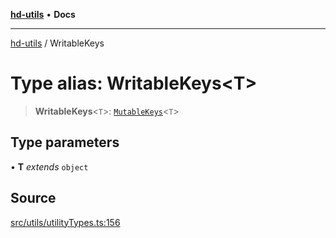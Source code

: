 [**hd-utils**](../README.md) • **Docs**

***

[hd-utils](../globals.md) / WritableKeys

# Type alias: WritableKeys\<T\>

> **WritableKeys**\<`T`\>: [`MutableKeys`](MutableKeys.md)\<`T`\>

## Type parameters

• **T** *extends* `object`

## Source

[src/utils/utilityTypes.ts:156](https://github.com/AhmadHddad/h-utils/blob/8e9e542f98b1a43a336ce585dc8666b21b0e894d/src/utils/utilityTypes.ts#L156)
